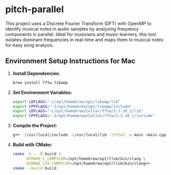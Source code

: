 # pitch-parallel

This project uses a Discrete Fourier Transform (DFT) with OpenMP to identify musical notes in audio samples by analyzing frequency components in parallel. Ideal for musicians and music learners, this tool isolates dominant frequencies in real-time and maps them to musical notes for easy song analysis.

## Environment Setup Instructions for Mac

1. **Install Dependencies:**
    ```sh
    brew install fftw libomp
    ```

2. **Set Environment Variables:**
    ```sh
    export LDFLAGS="-L/opt/homebrew/opt/libomp/lib"
    export CPPFLAGS="-I/opt/homebrew/opt/libomp/include"
    export LDFLAGS="-L/opt/homebrew/Cellar/fftw/3.3.10_1/lib"
    export CPPFLAGS="-I/opt/homebrew/Cellar/fftw/3.3.10_1/include"
    ```

3. **Compile the Project:**
    ```sh
    g++ -I/usr/local/include -L/usr/local/lib -lfftw3 -o main <main.cpp path>
    ```

4. **Build with CMake:**
    ```sh
    cmake -S . -B build \
         -DCMAKE_C_COMPILER=/opt/homebrew/opt/llvm/bin/clang \
         -DCMAKE_CXX_COMPILER=/opt/homebrew/opt/llvm/bin/clang++
    cmake --build build
    ```
